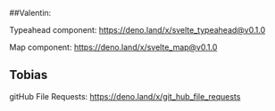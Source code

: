 ##Valentin:

Typeahead component: https://deno.land/x/svelte_typeahead@v0.1.0

Map component: https://deno.land/x/svelte_map@v0.1.0

## Tobias
gitHub File Requests: https://deno.land/x/git_hub_file_requests
